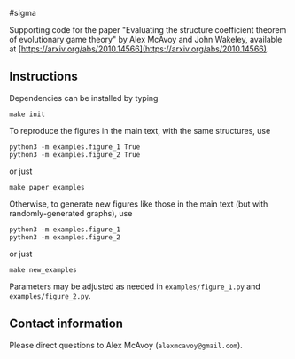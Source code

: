 #sigma

Supporting code for the paper "Evaluating the structure coefficient theorem of evolutionary game theory" by Alex McAvoy and John Wakeley, available at [https://arxiv.org/abs/2010.14566](https://arxiv.org/abs/2010.14566).

## Instructions

Dependencies can be installed by typing

	make init
	
To reproduce the figures in the main text, with the same structures, use


	python3 -m examples.figure_1 True
	python3 -m examples.figure_2 True
	
or just

	make paper_examples
	
Otherwise, to generate new figures like those in the main text (but with randomly-generated graphs), use

	python3 -m examples.figure_1
	python3 -m examples.figure_2
	
or just

	make new_examples
	
Parameters may be adjusted as needed in `examples/figure_1.py` and `examples/figure_2.py`.
	
## Contact information

Please direct questions to Alex McAvoy (`alexmcavoy@gmail.com`).